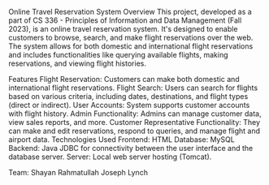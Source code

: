 Online Travel Reservation System
Overview
This project, developed as a part of CS 336 - Principles of Information and Data Management (Fall 2023), is an online travel reservation system. It's designed to enable customers to browse, search, and make flight reservations over the web. The system allows for both domestic and international flight reservations and includes functionalities like querying available flights, making reservations, and viewing flight histories.

Features
Flight Reservation: Customers can make both domestic and international flight reservations.
Flight Search: Users can search for flights based on various criteria, including dates, destinations, and flight types (direct or indirect).
User Accounts: System supports customer accounts with flight history.
Admin Functionality: Admins can manage customer data, view sales reports, and more.
Customer Representative Functionality: They can make and edit reservations, respond to queries, and manage flight and airport data.
Technologies Used
Frontend: HTML
Database: MySQL
Backend: Java JDBC for connectivity between the user interface and the database server.
Server: Local web server hosting (Tomcat).

Team:
Shayan Rahmatullah
Joseph Lynch
